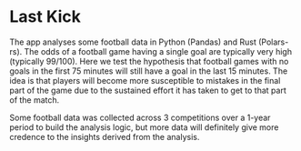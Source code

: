 # Last Kick
The app analyses some football data in Python (Pandas) and Rust (Polars-rs). The odds of a football game having a single goal are typically very high (typically 99/100). Here we test the hypothesis that football games with no goals in the first 75 minutes will still have a goal in the last 15 minutes. The idea is that players will become more susceptible to mistakes in the final part of the game due to the sustained effort it has taken to get to that part of the match.

Some football data was collected across 3 competitions over a 1-year period to build the analysis logic, but more data will definitely give more credence to the insights derived from the analysis.
